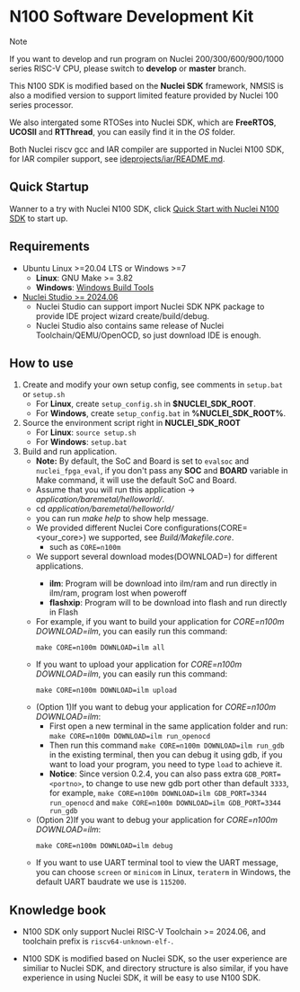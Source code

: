 # N100 Software Development Kit

> [!NOTE]
> If you want to develop and run program on Nuclei 200/300/600/900/1000 series RISC-V CPU, please switch to **develop** or **master** branch.

This N100 SDK is modified based on the **Nuclei SDK** framework, NMSIS is also a modified version to support limited feature provided by Nuclei 100 series processor.

We also intergated some RTOSes into Nuclei SDK, which are **FreeRTOS**, **UCOSII** and **RTThread**, you can easily find it in the *OS* folder.

Both Nuclei riscv gcc and IAR compiler are supported in Nuclei N100 SDK, for IAR compiler support, see [ideprojects/iar/README.md](ideprojects/iar/README.md).

## Quick Startup

Wanner to a try with Nuclei N100 SDK, click [Quick Start with Nuclei N100 SDK](https://doc.nucleisys.com/nuclei_n100_sdk/quickstart.html) to start up.

## Requirements

* Ubuntu Linux >=20.04 LTS or Windows >=7
  - **Linux**: GNU Make >= 3.82
  - **Windows**: [Windows Build Tools](https://nucleisys.com/download.php)
* [Nuclei Studio >= 2024.06](https://nucleisys.com/download.php)
  - Nuclei Studio can support import Nuclei SDK NPK package to provide IDE project wizard create/build/debug.
  - Nuclei Studio also contains same release of Nuclei Toolchain/QEMU/OpenOCD, so just download IDE is enough.

## How to use

1. Create and modify your own setup config, see comments in `setup.bat` or `setup.sh`
   * For **Linux**, create `setup_config.sh` in **$NUCLEI_SDK_ROOT**.
   * For **Windows**, create `setup_config.bat` in **%NUCLEI_SDK_ROOT%**.
2. Source the environment script right in **NUCLEI_SDK_ROOT**
   * For **Linux**: `source setup.sh`
   * For **Windows**: `setup.bat`
3. Build and run application.
   * **Note:** By default, the SoC and Board is set to ``evalsoc`` and ``nuclei_fpga_eval``,
     if you don't pass any **SOC** and **BOARD** variable in Make command,
     it will use the default SoC and Board.
   * Assume that you will run this application -> *application/baremetal/helloworld/*.
   * cd *application/baremetal/helloworld/*
   * you can run *make help* to show help message.
   * We provided different Nuclei Core configurations(CORE=<your_core>) we supported, see *Build/Makefile.core*.
     - such as `CORE=n100m`
   * We support several download modes(DOWNLOAD=<mode>) for different applications.
     - **ilm**: Program will be download into ilm/ram and run directly in ilm/ram, program lost when poweroff
     - **flashxip**: Program will to be download into flash and run directly in Flash
   * For example, if you want to build your application for *CORE=n100m DOWNLOAD=ilm*, you can easily run this command:
     ~~~shell
     make CORE=n100m DOWNLOAD=ilm all
     ~~~
   * If you want to upload your application for *CORE=n100m DOWNLOAD=ilm*, you can easily run this command:
     ~~~shell
     make CORE=n100m DOWNLOAD=ilm upload
     ~~~
   * (Option 1)If you want to debug your application for *CORE=n100m DOWNLOAD=ilm*:
     - First open a new terminal in the same application folder and run: `make CORE=n100m DOWNLOAD=ilm run_openocd`
     - Then run this command `make CORE=n100m DOWNLOAD=ilm run_gdb` in the existing terminal, then you can debug it using gdb,
       if you want to load your program, you need to type `load` to achieve it.
     - **Notice**: Since version 0.2.4, you can also pass extra `GDB_PORT=<portno>`, to change to use new gdb port other than default
       `3333`, for example, `make CORE=n100m DOWNLOAD=ilm GDB_PORT=3344 run_openocd` and `make CORE=n100m DOWNLOAD=ilm GDB_PORT=3344 run_gdb`
   * (Option 2)If you want to debug your application for *CORE=n100m DOWNLOAD=ilm*:
     ~~~shell
     make CORE=n100m DOWNLOAD=ilm debug
     ~~~
   * If you want to use UART terminal tool to view the UART message, you can choose `screen` or `minicom` in Linux, `teraterm` in Windows, the default UART baudrate we use is `115200`.

## Knowledge book

* N100 SDK only support Nuclei RISC-V Toolchain >= 2024.06, and toolchain prefix is `riscv64-unknown-elf-`.

* N100 SDK is modified based on Nuclei SDK, so the user experience are similiar to Nuclei SDK, and directory structure is also similar, if you have experience in using Nuclei SDK, it will be easy to use N100 SDK.

